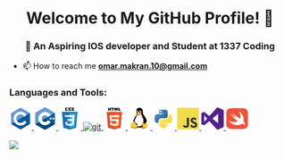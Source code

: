 <h1 align="center">Welcome to My GitHub Profile! 👋</h1>
<h3 align="center"> An Aspiring IOS developer and Student at 1337 Coding </h3>

- 📫 How to reach me **omar.makran.10@gmail.com**

<h3 align="left">Languages and Tools:</h3>
<p align="left">
  <a href="https://www.cprogramming.com/" target="_blank" rel="noreferrer">
    <img src="https://raw.githubusercontent.com/devicons/devicon/master/icons/c/c-original.svg" alt="c" width="40" height="40"/>
  </a>
  <a href="https://www.w3schools.com/cpp/" target="_blank" rel="noreferrer">
    <img src="https://raw.githubusercontent.com/devicons/devicon/master/icons/cplusplus/cplusplus-original.svg" alt="cplusplus" width="40" height="40"/>
  </a>
  <a href="https://www.w3schools.com/css/" target="_blank" rel="noreferrer">
    <img src="https://raw.githubusercontent.com/devicons/devicon/master/icons/css3/css3-original-wordmark.svg" alt="css3" width="40" height="40"/>
  </a>
  <a href="https://git-scm.com/" target="_blank" rel="noreferrer">
    <img src="https://www.vectorlogo.zone/logos/git-scm/git-scm-icon.svg" alt="git" width="40" height="40"/>
  </a>
  <a href="https://www.w3.org/html/" target="_blank" rel="noreferrer">
    <img src="https://raw.githubusercontent.com/devicons/devicon/master/icons/html5/html5-original-wordmark.svg" alt="html5" width="40" height="40"/>
  </a>
  <a href="https://www.linux.org/" target="_blank" rel="noreferrer">
    <img src="https://raw.githubusercontent.com/devicons/devicon/master/icons/linux/linux-original.svg" alt="linux" width="40" height="40"/>
  </a>
  <a href="https://www.python.org" target="_blank" rel="noreferrer">
    <img src="https://raw.githubusercontent.com/devicons/devicon/master/icons/python/python-original.svg" alt="python" width="40" height="40"/>
  </a>
  <a href="https://developer.mozilla.org/en-US/docs/Web/JavaScript" target="_blank" rel="noreferrer">
    <img src="https://raw.githubusercontent.com/devicons/devicon/master/icons/javascript/javascript-original.svg" alt="JavaScript" width="40" height="40"/>
  </a>
  <a href="https://code.visualstudio.com/" target="_blank" rel="noreferrer">
    <img src="https://raw.githubusercontent.com/devicons/devicon/master/icons/visualstudio/visualstudio-plain.svg" alt="Visual Studio Code" width="40" height="40"/>
  </a>
  <a href="https://developer.apple.com/swift/" target="_blank" rel="noreferrer">
    <img src="https://raw.githubusercontent.com/devicons/devicon/master/icons/swift/swift-original.svg" alt="Swift" width="40" height="40"/>
  </a>
</p>

<a href="https://github.com/thee-falcon">
      <img
        align="center"
        src="https://github-readme-stats.vercel.app/api/top-langs/?username=thee-falcon&show_icons=true&langs_count=8&count_private=true&layout=compact&theme=algolia"
      />
 </a>
